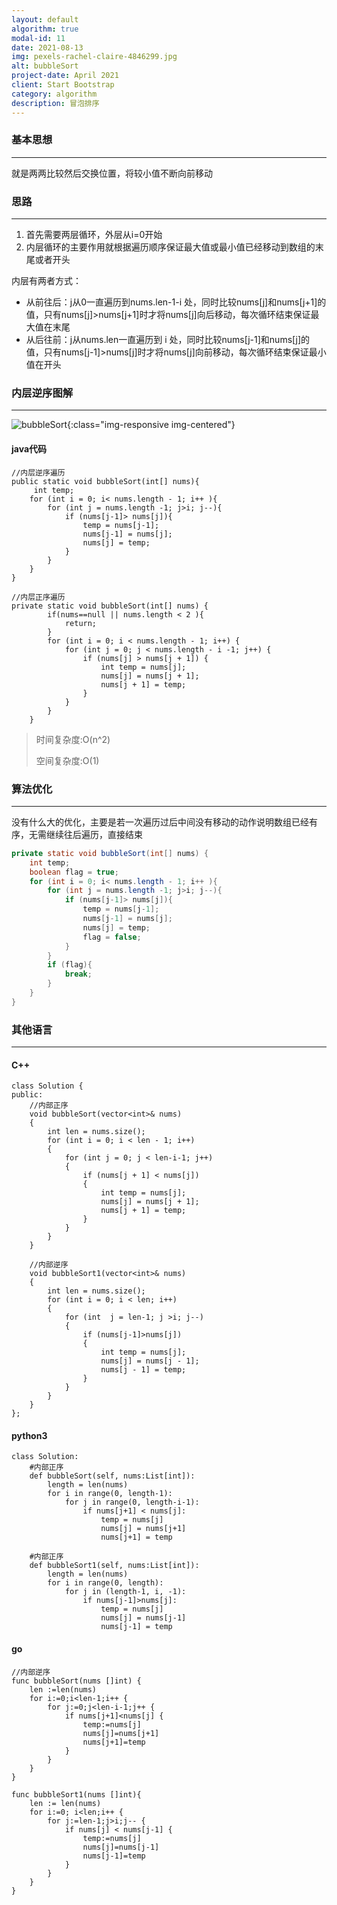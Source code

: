 ```yaml
---
layout: default
algorithm: true
modal-id: 11
date: 2021-08-13
img: pexels-rachel-claire-4846299.jpg
alt: bubbleSort
project-date: April 2021
client: Start Bootstrap
category: algorithm
description: 冒泡排序
---
```

### 基本思想
---
就是两两比较然后交换位置，将较小值不断向前移动

### 思路
-   -   -
1. 首先需要两层循环，外层从i=0开始
2. 内层循环的主要作用就根据遍历顺序保证最大值或最小值已经移动到数组的末尾或者开头

内层有两者方式：
- 从前往后：j从0一直遍历到nums.len-1-i 处，同时比较nums[j]和nums[j+1]的值，只有nums[j]>nums[j+1]时才将nums[j]向后移动，每次循环结束保证最大值在末尾
- 从后往前：j从nums.len一直遍历到 i 处，同时比较nums[j-1]和nums[j]的值，只有nums[j-1]>nums[j]时才将nums[j]向前移动，每次循环结束保证最小值在开头

### 内层逆序图解
- - -
![bubbleSort](https://raw.githubusercontent.com/BiggerYellow/BiggerYellow.github.io/master/img/algorithm/bubbleSort/BubbleSort.jpg){:class="img-responsive img-centered"}

#### java代码
``` 
//内层逆序遍历
public static void bubbleSort(int[] nums){
     int temp;
    for (int i = 0; i< nums.length - 1; i++ ){
        for (int j = nums.length -1; j>i; j--){
            if (nums[j-1]> nums[j]){
                temp = nums[j-1];
                nums[j-1] = nums[j];
                nums[j] = temp;
            }
        }
    }
}

//内层正序遍历
private static void bubbleSort(int[] nums) {
        if(nums==null || nums.length < 2 ){
            return;
        }
        for (int i = 0; i < nums.length - 1; i++) {
            for (int j = 0; j < nums.length - i -1; j++) {   
                if (nums[j] > nums[j + 1]) {
                    int temp = nums[j];
                    nums[j] = nums[j + 1];
                    nums[j + 1] = temp;
                }
            }
        }
    }
```

> 时间复杂度:O(n^2)
>
> 空间复杂度:O(1)

### 算法优化
- - -
没有什么大的优化，主要是若一次遍历过后中间没有移动的动作说明数组已经有序，无需继续往后遍历，直接结束


``` java
private static void bubbleSort(int[] nums) {
    int temp;
    boolean flag = true;
    for (int i = 0; i< nums.length - 1; i++ ){
        for (int j = nums.length -1; j>i; j--){
            if (nums[j-1]> nums[j]){
                temp = nums[j-1];
                nums[j-1] = nums[j];
                nums[j] = temp;
                flag = false;
            }
        }
        if (flag){
            break;
        }
    }
}
```

### 其他语言
- - -
#### C++
```
class Solution {
public:
	//内部正序
	void bubbleSort(vector<int>& nums)
	{
		int len = nums.size();
		for (int i = 0; i < len - 1; i++)
		{
			for (int j = 0; j < len-i-1; j++)
			{
				if (nums[j + 1] < nums[j])
				{
					int temp = nums[j];
					nums[j] = nums[j + 1];
					nums[j + 1] = temp;
				}
			}
		}
	}

	//内部逆序
	void bubbleSort1(vector<int>& nums)
	{
		int len = nums.size();
		for (int i = 0; i < len; i++)
		{
			for (int  j = len-1; j >i; j--)
			{
				if (nums[j-1]>nums[j])
				{
					int temp = nums[j];
					nums[j] = nums[j - 1];
					nums[j - 1] = temp;
				}
			}
		}
	}
};

```
#### python3
```
class Solution:
    #内部正序
    def bubbleSort(self, nums:List[int]):
        length = len(nums)
        for i in range(0, length-1):
            for j in range(0, length-i-1):
                if nums[j+1] < nums[j]:
                    temp = nums[j]
                    nums[j] = nums[j+1]
                    nums[j+1] = temp

    #内部正序
    def bubbleSort1(self, nums:List[int]):
        length = len(nums)
        for i in range(0, length):
            for j in (length-1, i, -1):
                if nums[j-1]>nums[j]:
                    temp = nums[j]
                    nums[j] = nums[j-1]
                    nums[j-1] = temp
```
#### go
```
//内部逆序
func bubbleSort(nums []int) {
	len :=len(nums)
	for i:=0;i<len-1;i++ {
		for j:=0;j<len-i-1;j++ {
			if nums[j+1]<nums[j] {
				temp:=nums[j]
				nums[j]=nums[j+1]
				nums[j+1]=temp
			}
		}
	}
}

func bubbleSort1(nums []int){
	len := len(nums)
	for i:=0; i<len;i++ {
		for j:=len-1;j>i;j-- {
			if nums[j] < nums[j-1] {
				temp:=nums[j]
				nums[j]=nums[j-1]
				nums[j-1]=temp
			}
		}
	}
}
```
